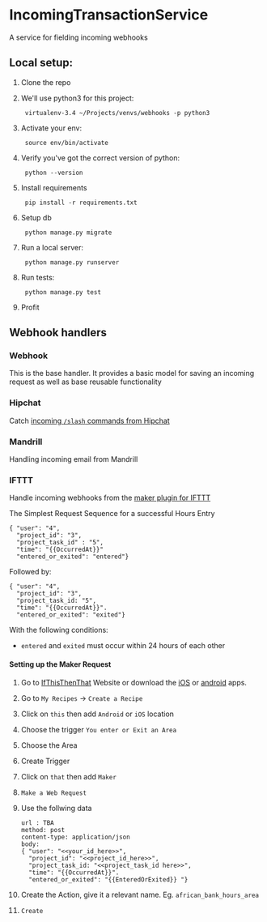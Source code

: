 # IncomingTransactionService

A service for fielding incoming webhooks

## Local setup:

1. Clone the repo
2. We'll use python3 for this project:

        virtualenv-3.4 ~/Projects/venvs/webhooks -p python3

3. Activate your env:

        source env/bin/activate

4. Verify you've got the correct version of python:

        python --version

5. Install requirements

        pip install -r requirements.txt

5. Setup db

		python manage.py migrate

5. Run a local server:

        python manage.py runserver

6. Run tests:

        python manage.py test

7. Profit

## Webhook handlers

### Webhook

This is the base handler. It provides a basic model for saving an incoming request as well as base reusable functionality

### Hipchat

Catch [incoming `/slash` commands from Hipchat](https://blog.hipchat.com/2015/02/11/build-your-own-integration-with-hipchat/)

### Mandrill

Handling incoming email from Mandrill

### IFTTT

Handle incoming webhooks from the [maker plugin for IFTTT](https://ifttt.com/maker)

The Simplest Request Sequence for a successful Hours Entry

```
{ "user": "4",
  "project_id": "3",
  "project_task_id" : "5",
  "time": "{{OccurredAt}}"
  "entered_or_exited": "entered"}
```

Followed by:

```
{ "user": "4",
  "project_id": "3",
  "project_task_id: "5",
  "time": "{{OccurredAt}}".
  "entered_or_exited": "exited"}
```

With the following conditions:
* `entered` and `exited` must occur within 24 hours of each other

#### Setting up the Maker Request

1. Go to [IfThisThenThat](https://ifttt.com) Website
or download the [iOS](https://itunes.apple.com/za/app/if-by-ifttt/id660944635?mt=8) or [android](https://play.google.com/store/apps/details?id=com.ifttt.ifttt&hl=en) apps.

2. Go to `My Recipes` -> `Create a Recipe`

3. Click on `this` then add `Android` or `iOS` location

4. Choose the trigger `You enter or Exit an Area`

5. Choose the Area

6. Create Trigger

7. Click on `that` then add `Maker`

8. `Make a Web Request`

9. Use the follwing data

    ```
    url : TBA
    method: post
    content-type: application/json
    body:
    { "user": "<<your_id_here>>",
      "project_id": "<<project_id_here>>",
      "project_task_id: "<<project_task_id here>>",
      "time": "{{OccurredAt}}".
      "entered_or_exited": "{{EnteredOrExited}} "}
    ```

10. Create the Action, give it a relevant name. Eg. `african_bank_hours_area`

11. `Create`
